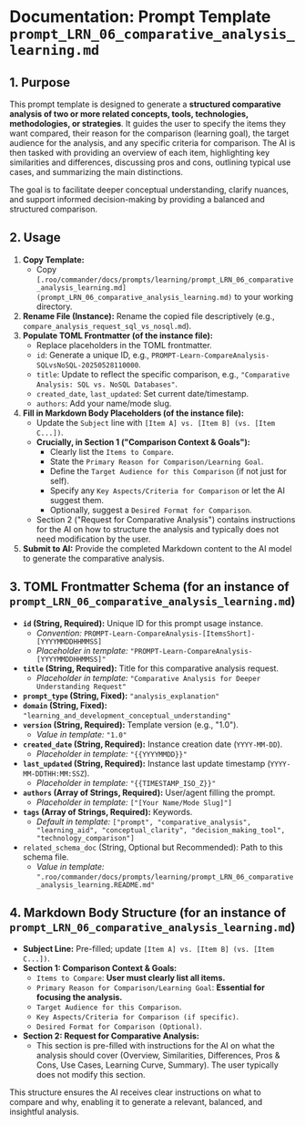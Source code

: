 # Documentation: Prompt Template `prompt_LRN_06_comparative_analysis_learning.md`

## 1. Purpose

This prompt template is designed to generate a **structured comparative analysis of two or more related concepts, tools, technologies, methodologies, or strategies**. It guides the user to specify the items they want compared, their reason for the comparison (learning goal), the target audience for the analysis, and any specific criteria for comparison. The AI is then tasked with providing an overview of each item, highlighting key similarities and differences, discussing pros and cons, outlining typical use cases, and summarizing the main distinctions.

The goal is to facilitate deeper conceptual understanding, clarify nuances, and support informed decision-making by providing a balanced and structured comparison.

## 2. Usage

1.  **Copy Template:**
    *   Copy `[.roo/commander/docs/prompts/learning/prompt_LRN_06_comparative_analysis_learning.md](prompt_LRN_06_comparative_analysis_learning.md)` to your working directory.
2.  **Rename File (Instance):** Rename the copied file descriptively (e.g., `compare_analysis_request_sql_vs_nosql.md`).
3.  **Populate TOML Frontmatter (of the instance file):**
    *   Replace placeholders in the TOML frontmatter.
    *   `id`: Generate a unique ID, e.g., `PROMPT-Learn-CompareAnalysis-SQLvsNoSQL-20250528110000`.
    *   `title`: Update to reflect the specific comparison, e.g., `"Comparative Analysis: SQL vs. NoSQL Databases"`.
    *   `created_date`, `last_updated`: Set current date/timestamp.
    *   `authors`: Add your name/mode slug.
4.  **Fill in Markdown Body Placeholders (of the instance file):**
    *   Update the `Subject` line with `[Item A] vs. [Item B] (vs. [Item C...])`.
    *   **Crucially, in Section 1 ("Comparison Context & Goals"):**
        *   Clearly list the `Items to Compare`.
        *   State the `Primary Reason for Comparison/Learning Goal`.
        *   Define the `Target Audience for this Comparison` (if not just for self).
        *   Specify any `Key Aspects/Criteria for Comparison` or let the AI suggest them.
        *   Optionally, suggest a `Desired Format for Comparison`.
    *   Section 2 ("Request for Comparative Analysis") contains instructions for the AI on how to structure the analysis and typically does not need modification by the user.
5.  **Submit to AI:** Provide the completed Markdown content to the AI model to generate the comparative analysis.

## 3. TOML Frontmatter Schema (for an instance of `prompt_LRN_06_comparative_analysis_learning.md`)

*   **`id` (String, Required):** Unique ID for this prompt usage instance.
    *   *Convention:* `PROMPT-Learn-CompareAnalysis-[ItemsShort]-[YYYYMMDDHHMMSS]`
    *   *Placeholder in template:* `"PROMPT-Learn-CompareAnalysis-[YYYYMMDDHHMMSS]"`
*   **`title` (String, Required):** Title for this comparative analysis request.
    *   *Placeholder in template:* `"Comparative Analysis for Deeper Understanding Request"`
*   **`prompt_type` (String, Fixed):** `"analysis_explanation"`
*   **`domain` (String, Fixed):** `"learning_and_development_conceptual_understanding"`
*   **`version` (String, Required):** Template version (e.g., "1.0").
    *   *Value in template:* `"1.0"`
*   **`created_date` (String, Required):** Instance creation date (`YYYY-MM-DD`).
    *   *Placeholder in template:* `"{{YYYYMMDD}}"`
*   **`last_updated` (String, Required):** Instance last update timestamp (`YYYY-MM-DDTHH:MM:SSZ`).
    *   *Placeholder in template:* `"{{TIMESTAMP_ISO_Z}}"`
*   **`authors` (Array of Strings, Required):** User/agent filling the prompt.
    *   *Placeholder in template:* `["[Your Name/Mode Slug]"]`
*   **`tags` (Array of Strings, Required):** Keywords.
    *   *Default in template:* `["prompt", "comparative_analysis", "learning_aid", "conceptual_clarity", "decision_making_tool", "technology_comparison"]`
*   `related_schema_doc` (String, Optional but Recommended): Path to this schema file.
    *   *Value in template:* `".roo/commander/docs/prompts/learning/prompt_LRN_06_comparative_analysis_learning.README.md"`

## 4. Markdown Body Structure (for an instance of `prompt_LRN_06_comparative_analysis_learning.md`)

*   **Subject Line:** Pre-filled; update `[Item A] vs. [Item B] (vs. [Item C...])`.
*   **Section 1: Comparison Context & Goals:**
    *   `Items to Compare`: **User must clearly list all items.**
    *   `Primary Reason for Comparison/Learning Goal`: **Essential for focusing the analysis.**
    *   `Target Audience for this Comparison`.
    *   `Key Aspects/Criteria for Comparison (if specific)`.
    *   `Desired Format for Comparison (Optional)`.
*   **Section 2: Request for Comparative Analysis:**
    *   This section is pre-filled with instructions for the AI on what the analysis should cover (Overview, Similarities, Differences, Pros & Cons, Use Cases, Learning Curve, Summary). The user typically does not modify this section.

This structure ensures the AI receives clear instructions on what to compare and why, enabling it to generate a relevant, balanced, and insightful analysis.